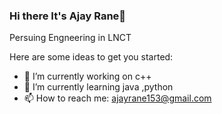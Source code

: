 ### Hi there It's Ajay Rane👋

Persuing Engneering in LNCT

Here are some ideas to get you started:

- 🔭 I’m currently working on c++
- 🌱 I’m currently learning java ,python
- 📫 How to reach me: ajayrane153@gmail.com



